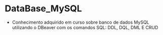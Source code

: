 # DataBase_MySQL
- Conhecimento adquirido em curso sobre banco de dados MySQL utilizando o DBeaver com os comandos SQL: DDL, DQL, DML E CRUD 
